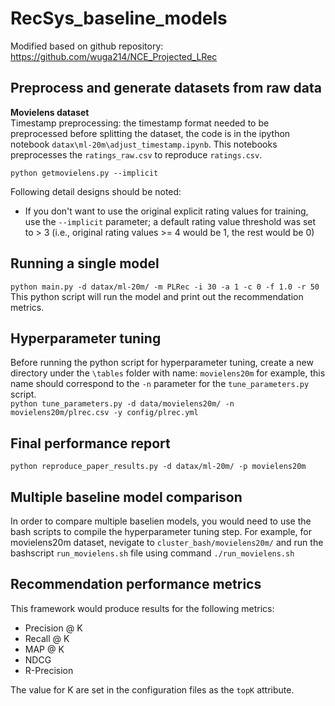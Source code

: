 # RecSys_baseline_models

Modified based on github repository: https://github.com/wuga214/NCE_Projected_LRec

## Preprocess and generate datasets from raw data
**Movielens dataset** <br>
Timestamp preprocessing: the timestamp format needed to be preprocessed before splitting the dataset, the code is in the ipython notebook `datax\ml-20m\adjust_timestamp.ipynb`. This notebooks preprocesses the `ratings_raw.csv` to reproduce `ratings.csv`. <br>

`python getmovielens.py --implicit` <br>

Following detail designs should be noted:
* If you don't want to use the original explicit rating values for training, use the `--implicit` parameter; a default rating value threshold was set to > 3 (i.e., original rating values >= 4 would be 1, the rest would be 0) 


## Running a single model
`python main.py -d datax/ml-20m/ -m PLRec -i 30 -a 1 -c 0 -f 1.0 -r 50` <br>
This python script will run the model and print out the recommendation metrics.

## Hyperparameter tuning
Before running the python script for hyperparameter tuning, create a new directory under the `\tables` folder with name: `movielens20m` for example, this name should correspond to the `-n` parameter for the `tune_parameters.py` script.  <br>
`python tune_parameters.py -d data/movielens20m/ -n movielens20m/plrec.csv -y config/plrec.yml` <br>

## Final performance report 
`python reproduce_paper_results.py -d datax/ml-20m/ -p movielens20m`

## Multiple baseline model comparison
In order to compare multiple baselien models, you would need to use the bash scripts to compile the hyperparameter tuning step.
For example, for movielens20m dataset, nevigate to `cluster_bash/movielens20m/` and run the bashscript `run_movielens.sh` file using command `./run_movielens.sh`

## Recommendation performance metrics
This framework would produce results for the following metrics:
* Precision @ K
* Recall @ K
* MAP @ K
* NDCG
* R-Precision 

The value for K are set in the configuration files as the `topK` attribute.
